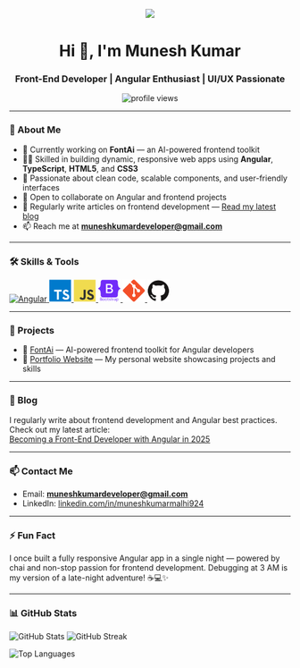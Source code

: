 <p align="center">
  <img src="https://cdn.dribbble.com/userupload/23379424/file/original-50d3ae73eb06aa464eee78018d0555bf.gif" />
</p>
<h1 align="center">Hi 👋, I'm Munesh Kumar</h1>
<h3 align="center">Front-End Developer | Angular Enthusiast | UI/UX Passionate</h3>

<p align="center">
  <img src="https://komarev.com/ghpvc/?username=muneshkumar194&label=Profile%20views&color=0e75b6&style=flat" alt="profile views" />
</p>

---

### 🚀 About Me

- 🔭 Currently working on **FontAi** — an AI-powered frontend toolkit  
- 👨‍💻 Skilled in building dynamic, responsive web apps using **Angular**, **TypeScript**, **HTML5**, and **CSS3**  
- 🌱 Passionate about clean code, scalable components, and user-friendly interfaces  
- 🤝 Open to collaborate on Angular and frontend projects  
- 📝 Regularly write articles on frontend development — [Read my latest blog](https://frontenddeveloperwebsiteangular20k25.blogspot.com/2025/05/becoming-front-end-developer-with.html)  
- 📫 Reach me at **muneshkumardeveloper@gmail.com**  

---

### 🛠️ Skills & Tools

<p align="left"> 
  <a href="https://angular.io" target="_blank" rel="noreferrer"> 
    <img src="https://angular.io/assets/images/logos/angular/angular.svg" alt="Angular" width="40" height="40"/> 
  </a> 
  <a href="https://www.typescriptlang.org/" target="_blank" rel="noreferrer"> 
    <img src="https://raw.githubusercontent.com/devicons/devicon/master/icons/typescript/typescript-original.svg" alt="TypeScript" width="40" height="40"/> 
  </a> 
  <a href="https://developer.mozilla.org/en-US/docs/Web/JavaScript" target="_blank" rel="noreferrer"> 
    <img src="https://raw.githubusercontent.com/devicons/devicon/master/icons/javascript/javascript-original.svg" alt="JavaScript" width="40" height="40"/> 
  </a> 
  <a href="https://getbootstrap.com" target="_blank" rel="noreferrer"> 
    <img src="https://raw.githubusercontent.com/devicons/devicon/master/icons/bootstrap/bootstrap-plain-wordmark.svg" alt="Bootstrap" width="40" height="40"/> 
  </a>
  <a href="https://git-scm.com/" target="_blank" rel="noreferrer"> 
    <img src="https://raw.githubusercontent.com/devicons/devicon/master/icons/git/git-original.svg" alt="Git" width="40" height="40"/> 
  </a>
  <a href="https://github.com" target="_blank" rel="noreferrer"> 
    <img src="https://raw.githubusercontent.com/devicons/devicon/master/icons/github/github-original.svg" alt="GitHub" width="40" height="40"/> 
  </a>
</p>

---

### 💼 Projects

- 🔗 [FontAi](https://github.com/muneshkumar194/fontai) — AI-powered frontend toolkit for Angular developers  
- 🔗 [Portfolio Website](https://muneshkumar194.github.io/muneshkumar_ai/) — My personal website showcasing projects and skills  

---

### 📝 Blog

I regularly write about frontend development and Angular best practices. Check out my latest article:  
[Becoming a Front-End Developer with Angular in 2025](https://frontenddeveloperwebsiteangular20k25.blogspot.com/2025/05/becoming-front-end-developer-with.html)  

---

### 📫 Contact Me

- Email: **muneshkumardeveloper@gmail.com**  
- LinkedIn: [linkedin.com/in/muneshkumarmalhi924](https://www.linkedin.com/in/muneshkumarmalhi924/)  

---

### ⚡ Fun Fact

I once built a fully responsive Angular app in a single night — powered by chai and non-stop passion for frontend development. Debugging at 3 AM is my version of a late-night adventure! ☕💻✨

---

### 📊 GitHub Stats

<p align="left">
  <img src="https://github-readme-stats.vercel.app/api?username=muneshkumar194&show_icons=true&locale=en&theme=radical" alt="GitHub Stats" />
  <img src="https://github-readme-streak-stats.herokuapp.com/?user=muneshkumar194&theme=radical" alt="GitHub Streak" />
</p>
<p align="left">
  <img src="https://github-readme-stats.vercel.app/api/top-langs/?username=muneshkumar194&layout=compact&theme=radical" alt="Top Languages" />
</p>
